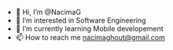 - 👋 Hi, I’m @NacimaG
- 👀 I’m interested in Software Engineering
- 🌱 I’m currently learning Mobile developement
- 📫 How to reach me nacimaghout@gmail.com

<!---
NacimaG/NacimaG is a ✨ special ✨ repository because its `README.md` (this file) appears on your GitHub profile.
You can click the Preview link to take a look at your changes.
--->
